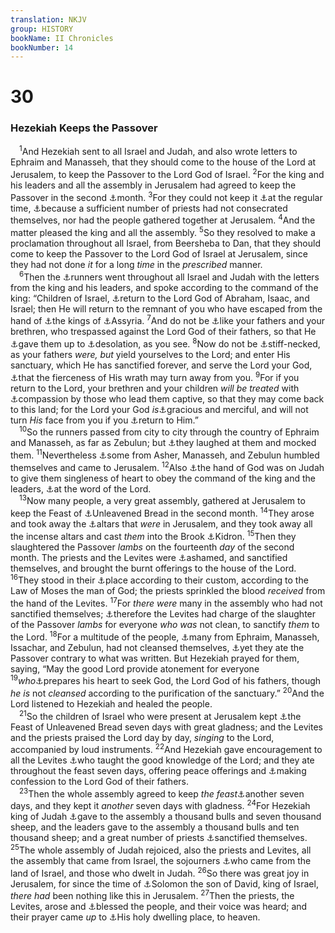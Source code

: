 ```yaml
---
translation: NKJV
group: HISTORY
bookName: II Chronicles 
bookNumber: 14
---
```


<div class="title"><h1>30</h1><h3>Hezekiah Keeps the Passover</h3></div>
<span class="verse 2su_30_1"> <sup>1</sup>And Hezekiah sent to all Israel and Judah, and also wrote letters to Ephraim and Manasseh, that they should come to the house of the Lord at Jerusalem, to keep the Passover to the Lord God of Israel. </span>
<span class="verse 2su_30_2"><sup>2</sup>For the king and his leaders and all the assembly in Jerusalem had agreed to keep the Passover in the second <a data-toggle="tooltip" data-placement="bottom" title="Num. 9:10, 11; 2 Chr. 30:13, 15">⚓</a>month. </span>
<span class="verse 2su_30_3"><sup>3</sup>For they could not keep it <a data-toggle="tooltip" data-placement="bottom" title="Ex. 12:6, 18">⚓</a>at the regular time, <a data-toggle="tooltip" data-placement="bottom" title="2 Chr. 29:17, 34">⚓</a>because a sufficient number of priests had not consecrated themselves, nor had the people gathered together at Jerusalem. </span>
<span class="verse 2su_30_4"><sup>4</sup>And the matter pleased the king and all the assembly. </span>
<span class="verse 2su_30_5"><sup>5</sup>So they resolved to make a proclamation throughout all Israel, from Beersheba to Dan, that they should come to keep the Passover to the Lord God of Israel at Jerusalem, since they had not done <i>it</i> for a long <i>time</i> in the <i>prescribed</i> manner.<br/></span>
<span class="verse 2su_30_6"> <sup>6</sup>Then the <a data-toggle="tooltip" data-placement="bottom" title="Esth. 8:14; Job 9:25; Jer. 51:31">⚓</a>runners went throughout all Israel and Judah with the letters from the king and his leaders, and spoke according to the command of the king: “Children of Israel, <a data-toggle="tooltip" data-placement="bottom" title="(Jer. 4:1; Joel 2:13)">⚓</a>return to the Lord God of Abraham, Isaac, and Israel; then He will return to the remnant of you who have escaped from the hand of <a data-toggle="tooltip" data-placement="bottom" title="2 Kin. 15:19, 29">⚓</a>the kings of <a data-toggle="tooltip" data-placement="bottom" title="2 Chr. 28:20">⚓</a>Assyria. </span>
<span class="verse 2su_30_7"><sup>7</sup>And do not be <a data-toggle="tooltip" data-placement="bottom" title="Ezek. 20:18">⚓</a>like your fathers and your brethren, who trespassed against the Lord God of their fathers, so that He <a data-toggle="tooltip" data-placement="bottom" title="Is. 1:9">⚓</a>gave them up to <a data-toggle="tooltip" data-placement="bottom" title="2 Chr. 29:8">⚓</a>desolation, as you see. </span>
<span class="verse 2su_30_8"><sup>8</sup>Now do not be <a data-toggle="tooltip" data-placement="bottom" title="Ex. 32:9; Deut. 10:16; Acts 7:51">⚓</a>stiff-necked, as your fathers <i>were, but</i> yield yourselves to the Lord; and enter His sanctuary, which He has sanctified forever, and serve the Lord your God, <a data-toggle="tooltip" data-placement="bottom" title="2 Chr. 29:10">⚓</a>that the fierceness of His wrath may turn away from you. </span>
<span class="verse 2su_30_9"><sup>9</sup>For if you return to the Lord, your brethren and your children <i>will</i> <i>be</i> <i>treated</i> with <a data-toggle="tooltip" data-placement="bottom" title="Ps. 106:46">⚓</a>compassion by those who lead them captive, so that they may come back to this land; for the Lord your God <i>is</i><a data-toggle="tooltip" data-placement="bottom" title="(Ex. 34:6; Mic. 7:18)">⚓</a>gracious and merciful, and will not turn <i>His</i> face from you if you <a data-toggle="tooltip" data-placement="bottom" title="(Is. 55:7)">⚓</a>return to Him.”<br/></span>
<span class="verse 2su_30_10"> <sup>10</sup>So the runners passed from city to city through the country of Ephraim and Manasseh, as far as Zebulun; but <a data-toggle="tooltip" data-placement="bottom" title="2 Chr. 36:16">⚓</a>they laughed at them and mocked them. </span>
<span class="verse 2su_30_11"><sup>11</sup>Nevertheless <a data-toggle="tooltip" data-placement="bottom" title="2 Chr. 11:16; 30:18, 21">⚓</a>some from Asher, Manasseh, and Zebulun humbled themselves and came to Jerusalem. </span>
<span class="verse 2su_30_12"><sup>12</sup>Also <a data-toggle="tooltip" data-placement="bottom" title="(2 Cor. 3:5; Phil. 2:13; Heb. 13:20, 21)">⚓</a>the hand of God was on Judah to give them singleness of heart to obey the command of the king and the leaders, <a data-toggle="tooltip" data-placement="bottom" title="2 Chr. 29:25">⚓</a>at the word of the Lord.<br/></span>
<span class="verse 2su_30_13"> <sup>13</sup>Now many people, a very great assembly, gathered at Jerusalem to keep the Feast of <a data-toggle="tooltip" data-placement="bottom" title="Lev. 23:6; Num. 9:11">⚓</a>Unleavened Bread in the second month. </span>
<span class="verse 2su_30_14"><sup>14</sup>They arose and took away the <a data-toggle="tooltip" data-placement="bottom" title="2 Chr. 28:24">⚓</a>altars that <i>were</i> in Jerusalem, and they took away all the incense altars and cast <i>them</i> into the Brook <a data-toggle="tooltip" data-placement="bottom" title="2 Chr. 29:16">⚓</a>Kidron. </span>
<span class="verse 2su_30_15"><sup>15</sup>Then they slaughtered the Passover <i>lambs</i> on the fourteenth <i>day</i> of the second month. The priests and the Levites were <a data-toggle="tooltip" data-placement="bottom" title="2 Chr. 29:34">⚓</a>ashamed, and sanctified themselves, and brought the burnt offerings to the house of the Lord. </span>
<span class="verse 2su_30_16"><sup>16</sup>They stood in their <a data-toggle="tooltip" data-placement="bottom" title="2 Chr. 35:10, 15">⚓</a>place according to their custom, according to the Law of Moses the man of God; the priests sprinkled the blood <i>received</i> from the hand of the Levites. </span>
<span class="verse 2su_30_17"><sup>17</sup>For <i>there</i> <i>were</i> many in the assembly who had not sanctified themselves; <a data-toggle="tooltip" data-placement="bottom" title="2 Chr. 29:34">⚓</a>therefore the Levites had charge of the slaughter of the Passover <i>lambs</i> for everyone <i>who</i> <i>was</i> not clean, to sanctify <i>them</i> to the Lord. </span>
<span class="verse 2su_30_18"><sup>18</sup>For a multitude of the people, <a data-toggle="tooltip" data-placement="bottom" title="2 Chr. 30:1, 11, 25">⚓</a>many from Ephraim, Manasseh, Issachar, and Zebulun, had not cleansed themselves, <a data-toggle="tooltip" data-placement="bottom" title="Ex. 12:43–49; (Num. 9:10)">⚓</a>yet they ate the Passover contrary to what was written. But Hezekiah prayed for them, saying, “May the good Lord provide atonement for everyone </span>
<span class="verse 2su_30_19"><sup>19</sup><i>who</i><a data-toggle="tooltip" data-placement="bottom" title="2 Chr. 19:3">⚓</a>prepares his heart to seek God, the Lord God of his fathers, though <i>he</i> <i>is</i> not <i>cleansed</i> according to the purification of the sanctuary.” </span>
<span class="verse 2su_30_20"><sup>20</sup>And the Lord listened to Hezekiah and healed the people.<br/></span>
<span class="verse 2su_30_21"> <sup>21</sup>So the children of Israel who were present at Jerusalem kept <a data-toggle="tooltip" data-placement="bottom" title="Ex. 12:15; 13:6; 1 Kin. 8:65">⚓</a>the Feast of Unleavened Bread seven days with great gladness; and the Levites and the priests praised the Lord day by day, <i>singing</i> to the Lord, accompanied by loud instruments. </span>
<span class="verse 2su_30_22"><sup>22</sup>And Hezekiah gave encouragement to all the Levites <a data-toggle="tooltip" data-placement="bottom" title="(Deut. 33:10); 2 Chr. 17:9; 35:3">⚓</a>who taught the good knowledge of the Lord; and they ate throughout the feast seven days, offering peace offerings and <a data-toggle="tooltip" data-placement="bottom" title="Ezra 10:11">⚓</a>making confession to the Lord God of their fathers.<br/></span>
<span class="verse 2su_30_23"> <sup>23</sup>Then the whole assembly agreed to keep <i>the</i> <i>feast</i><a data-toggle="tooltip" data-placement="bottom" title="1 Kin. 8:65; 2 Chr. 35:17, 18">⚓</a>another seven days, and they kept it <i>another</i> seven days with gladness. </span>
<span class="verse 2su_30_24"><sup>24</sup>For Hezekiah king of Judah <a data-toggle="tooltip" data-placement="bottom" title="2 Chr. 35:7, 8">⚓</a>gave to the assembly a thousand bulls and seven thousand sheep, and the leaders gave to the assembly a thousand bulls and ten thousand sheep; and a great number of priests <a data-toggle="tooltip" data-placement="bottom" title="2 Chr. 29:34">⚓</a>sanctified themselves. </span>
<span class="verse 2su_30_25"><sup>25</sup>The whole assembly of Judah rejoiced, also the priests and Levites, all the assembly that came from Israel, the sojourners <a data-toggle="tooltip" data-placement="bottom" title="2 Chr. 30:11, 18">⚓</a>who came from the land of Israel, and those who dwelt in Judah. </span>
<span class="verse 2su_30_26"><sup>26</sup>So there was great joy in Jerusalem, for since the time of <a data-toggle="tooltip" data-placement="bottom" title="2 Chr. 7:8–10">⚓</a>Solomon the son of David, king of Israel, <i>there</i> <i>had</i> been nothing like this in Jerusalem. </span>
<span class="verse 2su_30_27"><sup>27</sup>Then the priests, the Levites, arose and <a data-toggle="tooltip" data-placement="bottom" title="Num. 6:23">⚓</a>blessed the people, and their voice was heard; and their prayer came <i>up</i> to <a data-toggle="tooltip" data-placement="bottom" title="Deut. 26:15; Ps. 68:5">⚓</a>His holy dwelling place, to heaven.<br/></span>
